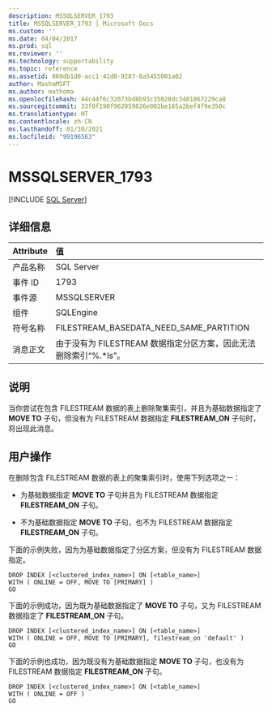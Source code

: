 ```yaml
---
description: MSSQLSERVER_1793
title: MSSQLSERVER_1793 | Microsoft Docs
ms.custom: ''
ms.date: 04/04/2017
ms.prod: sql
ms.reviewer: ''
ms.technology: supportability
ms.topic: reference
ms.assetid: 808db1d0-acc1-41d0-9287-8a5455001a02
author: MashaMSFT
ms.author: mathoma
ms.openlocfilehash: 44c44f6c32073bd8b93c35020dc3481867229ca8
ms.sourcegitcommit: 33f0f190f962059826e002be165a2bef4f9e350c
ms.translationtype: HT
ms.contentlocale: zh-CN
ms.lasthandoff: 01/30/2021
ms.locfileid: "99196563"
---
```

# <a name="mssqlserver_1793"></a>MSSQLSERVER_1793
 [!INCLUDE [SQL Server](../../includes/applies-to-version/sqlserver.md)]
  
## <a name="details"></a>详细信息  
  
| Attribute | 值 |  
| :-------- | :---- |  
|产品名称|SQL Server|  
|事件 ID|1793|  
|事件源|MSSQLSERVER|  
|组件|SQLEngine|  
|符号名称|FILESTREAM_BASEDATA_NEED_SAME_PARTITION|  
|消息正文|由于没有为 FILESTREAM 数据指定分区方案，因此无法删除索引“%.*ls”。|  
  
## <a name="explanation"></a>说明  
当你尝试在包含 FILESTREAM 数据的表上删除聚集索引，并且为基础数据指定了 **MOVE TO** 子句，但没有为 FILESTREAM 数据指定 **FILESTREAM_ON** 子句时，将出现此消息。  
  
## <a name="user-action"></a>用户操作  
在删除包含 FILESTREAM 数据的表上的聚集索引时，使用下列选项之一：  
  
-   为基础数据指定 **MOVE TO** 子句并且为 FILESTREAM 数据指定 **FILESTREAM_ON** 子句。  
  
-   不为基础数据指定 **MOVE TO** 子句，也不为 FILESTREAM 数据指定 **FILESTREAM_ON** 子句。  
  
下面的示例失败，因为为基础数据指定了分区方案，但没有为 FILESTREAM 数据指定。  
  
```Transact-SQL  
DROP INDEX [<clustered_index_name>] ON [<table_name>]   
WITH ( ONLINE = OFF, MOVE TO [PRIMARY] )  
GO  
```  
  
下面的示例成功，因为既为基础数据指定了 **MOVE TO** 子句，又为 FILESTREAM 数据指定了 **FILESTREAM_ON** 子句。  
  
```Transact-SQL  
DROP INDEX [<clustered_index_name>] ON [<table_name>]   
WITH ( ONLINE = OFF, MOVE TO [PRIMARY], filestream_on 'default' )  
GO  
```  
  
下面的示例也成功，因为既没有为基础数据指定 **MOVE TO** 子句，也没有为 FILESTREAM 数据指定 **FILESTREAM_ON** 子句。  
  
```Transact-SQL  
DROP INDEX [<clustered_index_name>] ON [<table_name>]   
WITH ( ONLINE = OFF )  
GO  
```  
  
